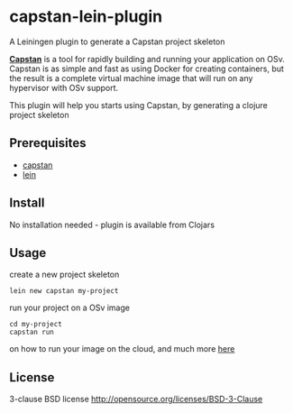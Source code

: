 # capstan-lein-plugin

A Leiningen plugin to generate a Capstan project skeleton

**[Capstan](https://github.com/cloudius-systems/capstan)** is a tool for rapidly building and running your application
on OSv. Capstan is as simple and fast as using Docker for creating
containers, but the result is a complete virtual machine image that
will run on any hypervisor with OSv support.

This plugin will help you starts using Capstan, by generating a
clojure project skeleton

## Prerequisites

* [capstan](https://github.com/cloudius-systems/capstan)
* [lein](https://github.com/technomancy/leiningen)

## Install
No installation needed - 
plugin is available from Clojars

## Usage
create a new project skeleton
```
lein new capstan my-project
```

run your project on a OSv image
```
cd my-project
capstan run
```

on how to run your image on the cloud, and much more [here](https://github.com/cloudius-systems/capstan)

## License

3-clause BSD license
http://opensource.org/licenses/BSD-3-Clause
